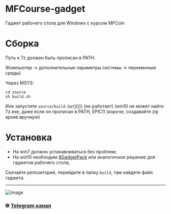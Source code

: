 # MFCourse-gadget
Гаджет рабочего стола для Windows с курсом MFCoin

# Сборка

Путь к 7z должен быть прописан в PATH.

(Компьютер -> дополнительные параметры системы -> переменные среды)

Через MSYS:
```
cd source
sh build.sh
```
Или запустите ```source/build.bat```)))))
(не работает)
(win10 не может найти 7z.exe, даже если он прописан в PATH, EPIC!)
(короче, создавайте zip архив вручную)

# Установка
* На win7 должно устанавливаться без проблем;
* На win10 необходим [8GadgetPack](http://8gadgetpack.net/) или аналогичное решение для гаджетов рабочего стола;

Скачайте репозиторий, перейдите в папку ```build```, там найдете файл гаджета.


---

![image](https://github.com/Sagleft/Sagleft/raw/master/image.png)

### :globe_with_meridians: [Telegram канал](https://t.me/+VIvd8j6xvm9iMzhi)
